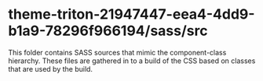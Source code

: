 # theme-triton-21947447-eea4-4dd9-b1a9-78296f966194/sass/src

This folder contains SASS sources that mimic the component-class hierarchy. These files
are gathered in to a build of the CSS based on classes that are used by the build.
